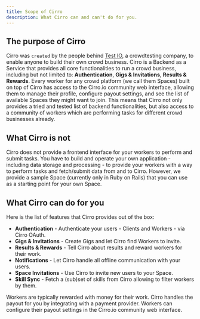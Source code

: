 ```yaml
---
title: Scope of Cirro
description: What Cirro can and can't do for you.
---
```


## The purpose of Cirro

Cirro was `created` by the people behind [Test IO](https://test.io/), a crowdtesting company, to enable anyone to build their own crowd business. Cirro is a Backend as a Service that provides all core functionalities to run a crowd business, including but not limited to: **Authentication**, **Gigs & Invitations**, **Results & Rewards**.
Every worker for any crowd platform (we call them Spaces) built on top of Cirro has access to the Cirro.io community web interface, allowing them to manage their profile, configure payout settings, and see the list of available Spaces they might want to join. This means that Cirro not only provides a tried and tested list of backend functionalities, but also access to a community of workers which are performing tasks for different crowd businesses already.

## What Cirro is not

Cirro does not provide a frontend interface for your workers to perform and submit tasks. You have to build and operate your own application - including data storage and processing - to provide your workers with a way to perform tasks and fetch/submit data from and to Cirro.
However, we provide a sample Space (currently only in Ruby on Rails) that you can use as a starting point for your own Space.

## What Cirro can do for you

Here is the list of features that Cirro provides out of the box:

- **Authentication** - Authenticate your users - Clients and Workers - via Cirro OAuth.
- **Gigs & Invitations** - Create Gigs and let Cirro find Workers to invite.
- **Results & Rewards** - Tell Cirro about results and reward workers for their work.
- **Notifications** - Let Cirro handle all offline communication with your users.
- **Space Invitations** - Use Cirro to invite new users to your Space.
- **Skill Sync** - Fetch a (sub)set of skills from Cirro allowing to filter workers by them.

Workers are typically rewarded with money for their work. Cirro handles the payout for you by integrating with a payment provider. Workers can configure their payout settings in the Cirro.io community web interface.
